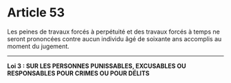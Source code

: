 # Article 53
Les peines de travaux forcés à perpétuité et des travaux forcés à temps ne
seront prononcées contre aucun individu âgé de soixante ans accomplis au moment du
jugement.
***
**Loi 3 : SUR LES PERSONNES PUNISSABLES, EXCUSABLES OU RESPONSABLES
          POUR CRIMES OU POUR DÉLITS**